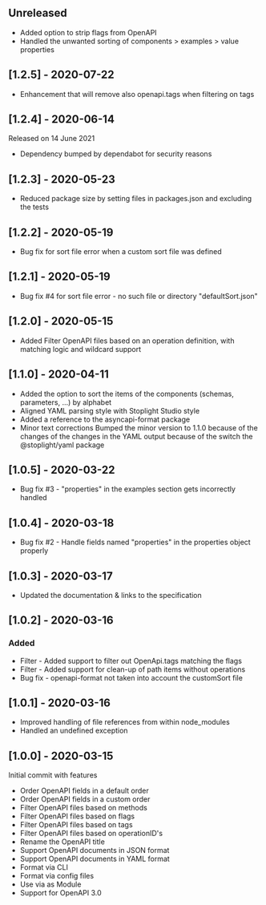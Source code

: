 ## Unreleased

- Added option to strip flags from OpenAPI
- Handled the unwanted sorting of components > examples > value properties

## [1.2.5] - 2020-07-22

- Enhancement that will remove also openapi.tags when filtering on tags

## [1.2.4] - 2020-06-14

Released on 14 June 2021

- Dependency bumped by dependabot for security reasons

## [1.2.3] - 2020-05-23

- Reduced package size by setting files in packages.json and excluding the tests

## [1.2.2] - 2020-05-19

- Bug fix for sort file error when a custom sort file was defined

## [1.2.1] - 2020-05-19

- Bug fix #4 for sort file error - no such file or directory "defaultSort.json"

## [1.2.0] - 2020-05-15

- Added Filter OpenAPI files based on an operation definition, with matching logic and wildcard support

## [1.1.0] - 2020-04-11

- Added the option to sort the items of the components (schemas, parameters, ...) by alphabet
- Aligned YAML parsing style with Stoplight Studio style
- Added a reference to the asyncapi-format package
- Minor text corrections Bumped the minor version to 1.1.0 because of the changes of the changes in the YAML output
  because of the switch the @stoplight/yaml package

## [1.0.5] - 2020-03-22

- Bug fix #3 - "properties" in the examples section gets incorrectly handled

## [1.0.4] - 2020-03-18

- Bug fix #2 - Handle fields named "properties" in the properties object properly

## [1.0.3] - 2020-03-17

- Updated the documentation & links to the specification

## [1.0.2] - 2020-03-16

### Added

- Filter - Added support to filter out OpenApi.tags matching the flags
- Filter - Added support for clean-up of path items without operations
- Bug fix - openapi-format not taken into account the customSort file

## [1.0.1] - 2020-03-16

- Improved handling of file references from within node_modules
- Handled an undefined exception

## [1.0.0] - 2020-03-15

Initial commit with features

- Order OpenAPI fields in a default order
- Order OpenAPI fields in a custom order
- Filter OpenAPI files based on methods
- Filter OpenAPI files based on flags
- Filter OpenAPI files based on tags
- Filter OpenAPI files based on operationID's
- Rename the OpenAPI title
- Support OpenAPI documents in JSON format
- Support OpenAPI documents in YAML format
- Format via CLI
- Format via config files
- Use via as Module
- Support for OpenAPI 3.0

